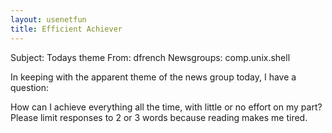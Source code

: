```yaml
---
layout: usenetfun
title: Efficient Achiever
---
```



 Subject: Todays theme 
From: dfrench
Newsgroups: comp.unix.shell

In keeping with the apparent theme of the news group today, I have a question:

How can I achieve everything all the time, with little or no effort on my part?  Please limit responses to 2 or 3 words because reading makes me tired.


   
